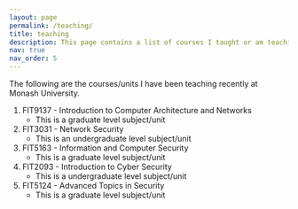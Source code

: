 ```yaml
---
layout: page
permalink: /teaching/
title: teaching
description: This page contains a list of courses I taught or am teaching.
nav: true
nav_order: 5
---
```


The following are the courses/units I have been teaching recently at Monash University.

1. FIT9137 - Introduction to Computer Architecture and Networks
	- This is a graduate level subject/unit
1. FIT3031 - Network Security
	- This is an undergraduate level subject/unit
2. FIT5163 - Information and Computer Security
	- This is a graduate level subject/unit
3. FIT2093 - Introduction to Cyber Security
	- This is a undergraduate level subject/unit
4. FIT5124 - Advanced Topics in Security
	- This is a graduate level subject/unit
